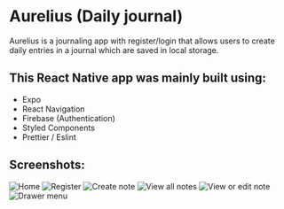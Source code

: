 # Aurelius (Daily journal)

Aurelius is a journaling app with register/login that allows users to create daily entries in a journal which are saved in local storage.

## This React Native app was mainly built using:
- Expo
- React Navigation
- Firebase (Authentication)
- Styled Components
- Prettier / Eslint
## Screenshots:
![Home](https://i.ibb.co/C8MmfrS/IMG-3337.png)
![Register](https://i.ibb.co/wCVNBMV/IMG-3338.png)
![Create note](https://i.ibb.co/TDyHjNp/IMG-3339.png)
![View all notes](https://i.ibb.co/MM08J68/IMG-5-E499-BA82466-1.jpg)
![View or edit note](https://i.ibb.co/Q6mW10g/IMG-3340.png)
![Drawer menu](https://i.ibb.co/18wq3B5/IMG-3341.png)

